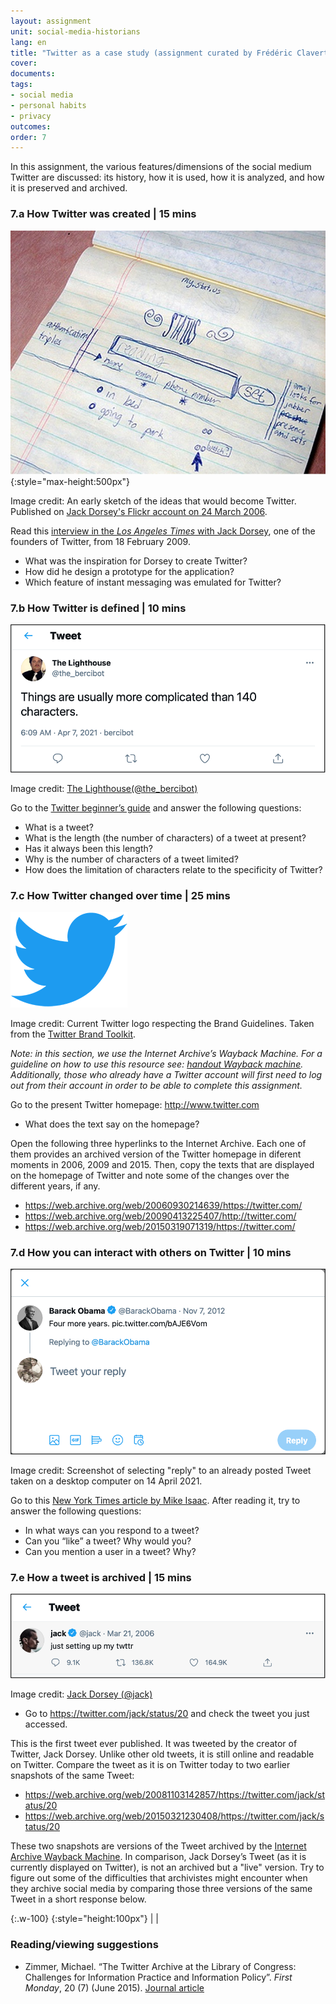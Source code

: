 ```yaml
---
layout: assignment
unit: social-media-historians
lang: en
title: "Twitter as a case study (assignment curated by Frédéric Clavert)"
cover:
documents:
tags:
- social media
- personal habits
- privacy
outcomes:
order: 7
---
```


In this assignment, the various features/dimensions of the social medium Twitter are discussed: its history, how it is used, how it is analyzed, and how it is preserved and archived.

<!-- more -->
<!-- briefing-student -->

### 7.a How Twitter was created | 15 mins
 <!-- section-contents -->

![dorsey](../../assets/images/social-media/dorsey.jpg){:style="max-height:500px"}

Image credit: An early sketch of the ideas that would become Twitter. Published on [Jack Dorsey's Flickr account on 24 March 2006](https://flickr.com/photos/jackdorsey/182613360/).

Read this [interview in the _Los Angeles Times_ with Jack Dorsey](https://latimesblogs.latimes.com/technology/2009/02/twitter-creator.html), one of the founders of Twitter, from 18 February 2009.
- What was the inspiration for Dorsey to create Twitter?
- How did he design a prototype for the application?
- Which feature of instant messaging was emulated for Twitter?

<!-- section -->

### 7.b How Twitter is defined | 10 mins
 <!-- section-contents -->

![140](../../assets/images/social-media/140.png)

Image credit: [The Lighthouse(@the_bercibot)](https://twitter.com/the_bercibot/status/1379647473640161280)

Go to the [Twitter beginner’s guide](https://help.twitter.com/en/new-user-faq) and answer the following questions:
- What is a tweet?
- What is the length (the number of characters) of a tweet at present?
- Has it always been this length?
- Why is the number of characters of a tweet limited?
- How does the limitation of characters relate to the specificity of Twitter?

<!-- section -->

### 7.c How Twitter changed over time | 25 mins
 <!-- section-contents -->

![bird](../../assets/images/social-media/bird.png)

Image credit: Current Twitter logo respecting the Brand Guidelines. Taken from the [Twitter Brand Toolkit](https://about.twitter.com/en/who-we-are/brand-toolkit).

*Note: in this section, we use the Internet Archive’s Wayback Machine. For a guideline on how to use this resource see: [handout Wayback machine](https://ranke2.uni.lu/assets/pdf/wayback-machine-interface.pdf). Additionally, those who already have a Twitter account will first need to log out from their account in order to be able to complete this assignment.*

Go to the present Twitter homepage: <http://www.twitter.com>

- What does the text say on the homepage?

Open the following three hyperlinks to the Internet Archive. Each one of them provides an archived version of the Twitter homepage in diferent moments in 2006, 2009 and 2015. Then, copy the texts that are displayed on the homepage of Twitter and note some of the changes over the different years, if any.

- <https://web.archive.org/web/20060930214639/https://twitter.com/>
- <https://web.archive.org/web/20090413225407/http://twitter.com/>
- <https://web.archive.org/web/20150319071319/https://twitter.com/>


<!-- section -->

### 7.d How you can interact with others on Twitter | 10 mins
 <!-- section-contents -->

![obamareply](../../assets/images/social-media/obamareply.png)

Image credit: Screenshot of selecting "reply" to an already posted Tweet taken on a desktop computer on 14 April 2021.

Go to this [New York Times article by Mike Isaac](https://www.nytimes.com/2017/09/26/technology/twitter-280-characters.html?smid=url-share). After reading it, try to answer the following questions:
- In what ways can you respond to a tweet?
- Can you “like” a tweet? Why would you?
- Can you mention a user in a tweet? Why?

<!-- section -->

### 7.e How a tweet is archived | 15 mins
 <!-- section-contents -->

![jacktweet](../../assets/images/social-media/jacktweet.png)

Image credit: [Jack Dorsey (@jack)](https://twitter.com/jack/status/20)


- Go to <https://twitter.com/jack/status/20> and check the tweet you just accessed. 

This is the first tweet ever published. It was tweeted by the creator of Twitter, Jack Dorsey. Unlike other old tweets, it is still online and readable on Twitter. Compare the tweet as it is on Twitter today to two earlier snapshots of the same Tweet:
- <https://web.archive.org/web/20081103142857/https://twitter.com/jack/status/20>
- <https://web.archive.org/web/20150321230408/https://twitter.com/jack/status/20>


These two snapshots are versions of the Tweet archived by the [Internet Archive Wayback Machine](https://archive.org/web/). In comparison, Jack Dorsey’s Tweet (as it is currently displayed on Twitter), is not an archived but a "live" version. Try to figure out some of the difficulties that archivistes might encounter when they archive social media by comparing those three versions of the same Tweet in a short response below.

{:.w-100}
{:style="height:100px"}
| |

<!-- section -->

### Reading/viewing suggestions
<!-- section-contents -->

- Zimmer, Michael. “The Twitter Archive at the Library of Congress: Challenges for Information Practice and Information Policy”. _First Monday_, 20 (7) (June 2015). [Journal article](https://doi.org/10.5210/fm.v20i7.5619)

<!-- section -->

<!-- briefing-teacher -->
